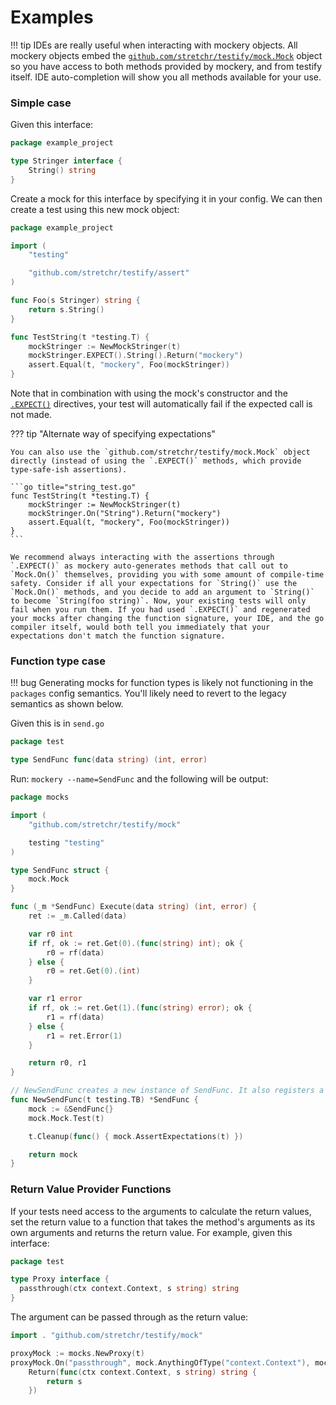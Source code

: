 Examples
========

!!! tip
	IDEs are really useful when interacting with mockery objects. All mockery objects embed the [`github.com/stretchr/testify/mock.Mock`](https://pkg.go.dev/github.com/stretchr/testify/mock#Mock) object so you have access to both methods provided by mockery, and from testify itself. IDE auto-completion will show you all methods available for your use.

### Simple case

Given this interface:

```go title="string.go"
package example_project

type Stringer interface {
	String() string
}
```

Create a mock for this interface by specifying it in your config. We can then create a test using this new mock object:

```go title="string_test.go"
package example_project

import (
	"testing"

	"github.com/stretchr/testify/assert"
)

func Foo(s Stringer) string {
	return s.String()
}

func TestString(t *testing.T) {
	mockStringer := NewMockStringer(t)
	mockStringer.EXPECT().String().Return("mockery")
	assert.Equal(t, "mockery", Foo(mockStringer))
}
```

Note that in combination with using the mock's constructor and the [`.EXPECT()`](features.md#expecter-structs) directives, your test will automatically fail if the expected call is not made. 

??? tip "Alternate way of specifying expectations"

	You can also use the `github.com/stretchr/testify/mock.Mock` object directly (instead of using the `.EXPECT()` methods, which provide type-safe-ish assertions).

	```go title="string_test.go"
	func TestString(t *testing.T) {
		mockStringer := NewMockStringer(t)
		mockStringer.On("String").Return("mockery")
		assert.Equal(t, "mockery", Foo(mockStringer))
	}
	```

	We recommend always interacting with the assertions through `.EXPECT()` as mockery auto-generates methods that call out to `Mock.On()` themselves, providing you with some amount of compile-time safety. Consider if all your expectations for `String()` use the `Mock.On()` methods, and you decide to add an argument to `String()` to become `String(foo string)`. Now, your existing tests will only fail when you run them. If you had used `.EXPECT()` and regenerated your mocks after changing the function signature, your IDE, and the go compiler itself, would both tell you immediately that your expectations don't match the function signature. 

### Function type case

!!! bug
	Generating mocks for function types is likely not functioning in the `packages` config semantics. You'll likely need to revert to the legacy semantics as shown below.

Given this is in `send.go`

```go
package test

type SendFunc func(data string) (int, error)
```

Run: `mockery --name=SendFunc` and the following will be output:

```go title="mock_SendFunc_test.go"
package mocks

import (
	"github.com/stretchr/testify/mock"

	testing "testing"
)

type SendFunc struct {
	mock.Mock
}

func (_m *SendFunc) Execute(data string) (int, error) {
	ret := _m.Called(data)

	var r0 int
	if rf, ok := ret.Get(0).(func(string) int); ok {
		r0 = rf(data)
	} else {
		r0 = ret.Get(0).(int)
	}

	var r1 error
	if rf, ok := ret.Get(1).(func(string) error); ok {
		r1 = rf(data)
	} else {
		r1 = ret.Error(1)
	}

	return r0, r1
}

// NewSendFunc creates a new instance of SendFunc. It also registers a testing interface on the mock and a cleanup function to assert the mocks expectations.
func NewSendFunc(t testing.TB) *SendFunc {
	mock := &SendFunc{}
	mock.Mock.Test(t)

	t.Cleanup(func() { mock.AssertExpectations(t) })

	return mock
}
```

### Return Value Provider Functions

If your tests need access to the arguments to calculate the return values,
set the return value to a function that takes the method's arguments as its own
arguments and returns the return value. For example, given this interface:

```go
package test

type Proxy interface {
  passthrough(ctx context.Context, s string) string
}
```

The argument can be passed through as the return value:

```go
import . "github.com/stretchr/testify/mock"

proxyMock := mocks.NewProxy(t)
proxyMock.On("passthrough", mock.AnythingOfType("context.Context"), mock.AnythingOfType("string")).
	Return(func(ctx context.Context, s string) string {
		return s
	})
```
